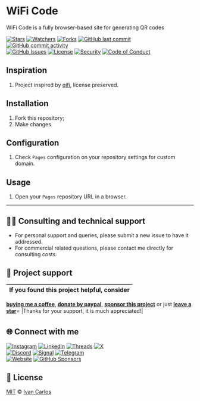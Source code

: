 # WiFi Code
WiFi Code is a fully browser-based site for generating QR codes

<!-- buttons -->
[![Stars](https://img.shields.io/github/stars/ivancarlosti/wificode?label=⭐%20Stars&color=gold&style=flat)](https://github.com/ivancarlosti/wificode/stargazers)
[![Watchers](https://img.shields.io/github/watchers/ivancarlosti/wificode?label=Watchers&style=flat&color=red)](https://github.com/sponsors/ivancarlosti)
[![Forks](https://img.shields.io/github/forks/ivancarlosti/wificode?label=Forks&style=flat&color=ff69b4)](https://github.com/sponsors/ivancarlosti)
[![GitHub last commit](https://img.shields.io/github/last-commit/ivancarlosti/wificode?label=Last%20Commit)](https://github.com/ivancarlosti/wificode/commits)
[![GitHub commit activity](https://img.shields.io/github/commit-activity/m/ivancarlosti/wificode?label=Activity)](https://github.com/ivancarlosti/wificode/pulse)  
[![GitHub Issues](https://img.shields.io/github/issues/ivancarlosti/wificode?label=Issues&color=orange)](https://github.com/ivancarlosti/wificode/issues)
[![License](https://img.shields.io/github/license/ivancarlosti/wificode?label=License)](LICENSE)
[![Security](https://img.shields.io/badge/Security-View%20Here-purple)](https://github.com/ivancarlosti/wificode/security)
[![Code of Conduct](https://img.shields.io/badge/Code%20of%20Conduct-2.1-4baaaa)](https://github.com/ivancarlosti/wificode?tab=coc-ov-file)
<!-- endbuttons -->

## Inspiration
1. Project inspired by [qifi](https://github.com/evgeni/qifi/), license preserved.

## Installation
1. Fork this repository;
2. Make changes.

## Configuration
1. Check `Pages` configuration on your repository settings for custom domain.

## Usage
1. Open your `Pages` repository URL in a browser.

<!-- footer -->
---

## 🧑‍💻 Consulting and technical support
* For personal support and queries, please submit a new issue to have it addressed.
* For commercial related questions, please contact me directly for consulting costs. 

## 🩷 Project support
| If you found this project helpful, consider |
| :---: |
[**buying me a coffee**][buymeacoffee], [**donate by paypal**][paypal], [**sponsor this project**][sponsor] or just [**leave a star**](../..)⭐
|Thanks for your support, it is much appreciated!|

## 🌐 Connect with me
[![Instagram](https://img.shields.io/badge/Instagram-@ivancarlos-E4405F)](https://instagram.com/ivancarlos)
[![LinkedIn](https://img.shields.io/badge/LinkedIn-@ivancarlos-0077B5)](https://www.linkedin.com/in/ivancarlos)
[![Threads](https://img.shields.io/badge/Threads-@ivancarlos-808080)](https://threads.net/@ivancarlos)
[![X](https://img.shields.io/badge/X-@ivancarlos-000000)](https://x.com/ivancarlos)  
[![Discord](https://img.shields.io/badge/Discord-@ivancarlos.me-5865F2)](https://discord.com/users/ivancarlos.me)
[![Signal](https://img.shields.io/badge/Signal-@ivancarlos.01-2592E9)](https://icc.gg/.signal)
[![Telegram](https://img.shields.io/badge/Telegram-@ivancarlos-26A5E4)](https://t.me/ivancarlos)  
[![Website](https://img.shields.io/badge/Website-ivancarlos.me-FF6B6B)](https://ivancarlos.me)
[![GitHub Sponsors](https://img.shields.io/github/sponsors/ivancarlosti?label=GitHub%20Sponsors&color=ffc0cb)][sponsor]

## 📃 License
[MIT](LICENSE) © [Ivan Carlos][ivancarlos]

[cc]: https://docs.github.com/en/communities/setting-up-your-project-for-healthy-contributions/adding-a-code-of-conduct-to-your-project
[contributing]: https://docs.github.com/en/articles/setting-guidelines-for-repository-contributors
[security]: https://docs.github.com/en/code-security/getting-started/adding-a-security-policy-to-your-repository
[support]: https://docs.github.com/en/articles/adding-support-resources-to-your-project
[it]: https://docs.github.com/en/communities/using-templates-to-encourage-useful-issues-and-pull-requests/configuring-issue-templates-for-your-repository#configuring-the-template-chooser
[prt]: https://docs.github.com/en/communities/using-templates-to-encourage-useful-issues-and-pull-requests/creating-a-pull-request-template-for-your-repository
[funding]: https://docs.github.com/en/articles/displaying-a-sponsor-button-in-your-repository
[ivancarlos]: https://ivancarlos.me
[buymeacoffee]: https://www.buymeacoffee.com/ivancarlos
[paypal]: https://icc.gg/donate
[sponsor]: https://github.com/sponsors/ivancarlosti
